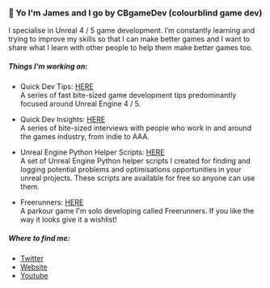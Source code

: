 ### 👋 Yo I'm James and I go by CBgameDev (colourblind game dev)

I specialise in Unreal 4 / 5 game development. 
I’m constantly learning and trying to improve my skills so that I can make better games
and I want to share what I learn with other people to help them make better games too.

##### Things I'm working on:

* Quick Dev Tips: [HERE](https://www.youtube.com/playlist?list=PLp4q8fDG7WcAMTerQyWnBD5ahpSTLjbiU)
<br /> A series of fast bite-sized game development tips predominantly focused around Unreal Engine 4 / 5.

* Quick Dev Insights: [HERE](https://www.cbgamedev.com/dev-insights)
<br />A series of bite-sized interviews with people who work in and around the games industry, from indie to AAA.

* Unreal Engine Python Helper Scripts: [HERE](https://www.youtube.com/watch?v=9x_bm7PozMk)
<br />A set of Unreal Engine Python helper scripts I created for finding and logging potential problems and optimisations opportunities in your unreal projects. These scripts are available for free so anyone can use them.

* Freerunners: [HERE](https://store.steampowered.com/app/1430330/Freerunners/)
<br />A parkour game I'm solo developing called Freerunners. If you like the way it looks give it a wishlist!


##### Where to find me:
* [Twitter](https://twitter.com/cbGameDev)
* [Website](https://www.cbgamedev.com) 
* [Youtube](https://www.youtube.com/channel/UCsksy2YA3T_GRpNDckV8ijA) 
